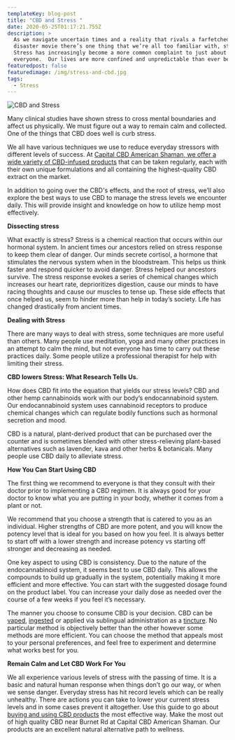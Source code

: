 ```yaml
---
templateKey: blog-post
title: "CBD and Stress "
date: 2020-05-25T01:17:21.755Z
description: >
  As we navigate uncertain times and a reality that rivals a farfetched natural
  disaster movie there’s one thing that we’re all too familiar with, stress. 
  Stress has increasingly become a more common complaint to just about
  everyone.  Our lives are more confined and unpredictable than ever before.
featuredpost: false
featuredimage: /img/stress-and-cbd.jpg
tags:
  - Stress
---
```

![CBD and Stress](/img/blog2.png)

Many clinical studies have shown stress to cross mental boundaries and affect us physically.  We must figure out a way to remain calm and collected.  One of the things that CBD does well is curb stress.

We all have various techniques we use to reduce everyday stressors with different levels of success.  At [Capital CBD American Shaman, we offer a wide variety of CBD-infused products](https://cbdamericanshaman.com/msterling-leach) that can be taken regularly, each with their own unique formulations and all containing the highest-quality CBD extract on the market.

In addition to going over the CBD's effects, and the root of stress, we’ll also explore the best ways to use CBD to manage the stress levels we encounter daily.  This will provide insight and knowledge on how to utilize hemp most effectively.

**Dissecting stress**

What exactly is stress?  Stress is a chemical reaction that occurs within our hormonal system.  In ancient times our ancestors relied on stress response to keep them clear of danger.  Our minds secrete cortisol, a hormone that stimulates the nervous system when in the bloodstream.  This helps us think faster and respond quicker to avoid danger.  Stress helped our ancestors survive.  The stress response evokes a series of chemical changes which increases our heart rate, deprioritizes digestion, cause our minds to have racing thoughts and cause our muscles to tense up.  These side effects that once helped us, seem to hinder more than help in today’s society.  Life has changed drastically from ancient times.

**Dealing with Stress**

There are many ways to deal with stress, some techniques are more useful than others.  Many people use meditation, yoga and many other practices in an attempt to calm the mind, but not everyone has time to carry out these practices daily.  Some people utilize a professional therapist for help with limiting their stress.

**CBD lowers Stress: What Research Tells Us.**

How does CBD fit into the equation that yields our stress levels?  CBD and other hemp cannabinoids work with our body’s endocannabinoid system.  Our endocannabinoid system uses cannabinoid receptors to produce chemical changes which can regulate bodily functions such as hormonal secretion and mood.

CBD is a natural, plant-derived product that can be purchased over the counter and is sometimes blended with other stress-relieving plant-based alternatives such as lavender, kava and other herbs & botanicals.  Many people use CBD daily to alleviate stress.

**How You Can Start Using CBD**

The first thing we recommend to everyone is that they consult with their doctor prior to implementing a CBD regimen.  It is always good for your doctor to know what you are putting in your body, whether it comes from a plant or not.

We recommend that you choose a strength that is catered to you as an individual.  Higher strengths of CBD are more potent, and you will know the potency level that is ideal for you based on how you feel.  It is always better to start off with a lower strength and increase potency vs starting off stronger and decreasing as needed.

One key aspect to using CBD is consistency.  Due to the nature of the endocannabinoid system, it seems best to use CBD daily.  This allows the compounds to build up gradually in the system, potentially making it more efficient and more effective.  You can start with the suggested dosage found on the product label.  You can increase your daily dose as needed over the course of a few weeks if you feel it’s necessary.

The manner you choose to consume CBD is your decision.  CBD can be [vaped](https://cbdamericanshaman.com/msterling-leach), [ingested](https://cbdamericanshaman.com/msterling-leach) or applied via sublingual administration as a [tincture](https://cbdamericanshaman.com/msterling-leach).  No particular method is objectively better than the other however some methods are more efficient.  You can choose the method that appeals most to your personal preferences, and feel free to experiment and determine what works best for you.

**Remain Calm and Let CBD Work For You**

We all experience various levels of stress with the passing of time.  It is a basic and natural human response when things don’t go our way, or when we sense danger.  Everyday stress has hit record levels which can be really unhealthy.  There are actions you can take to lower your current stress levels and in some cases prevent it altogether.  Use this guide to go about [buying and using CBD products](https://cbdamericanshaman.com/msterling-leach) the most effective way.  Make the most out of high quality CBD near Burnet Rd at Capital CBD American Shaman. Our products are an excellent natural alternative path to wellness.